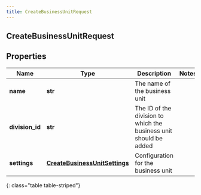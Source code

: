 ```yaml
---
title: CreateBusinessUnitRequest
---
```

## CreateBusinessUnitRequest

## Properties

|Name | Type | Description | Notes|
|------------ | ------------- | ------------- | -------------|
| **name** | **str** | The name of the business unit | |
| **division_id** | **str** | The ID of the division to which the business unit should be added | |
| **settings** | [**CreateBusinessUnitSettings**](CreateBusinessUnitSettings.html) | Configuration for the business unit | |
{: class="table table-striped"}


